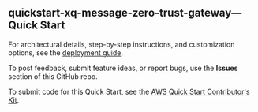 
## quickstart-xq-message-zero-trust-gateway—Quick Start

For architectural details, step-by-step instructions, and customization options, see the [deployment guide](https://aws-quickstart.github.io/quickstart-xq-message-zero-trust-gateway/).

To post feedback, submit feature ideas, or report bugs, use the **Issues** section of this GitHub repo. 

To submit code for this Quick Start, see the [AWS Quick Start Contributor's Kit](https://aws-quickstart.github.io/).